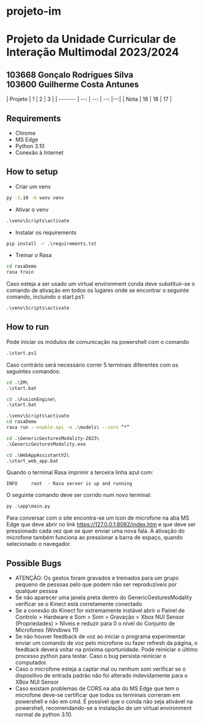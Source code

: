 # projeto-im
<h1>Projeto da Unidade Curricular de Interação Multimodal 2023/2024</h1>
<h2>103668 Gonçalo Rodrigues Silva<br>
103600 Guilherme Costa Antunes
</h2>

| Projeto | 1 | 2 | 3 |
| ------- | --: | --: | --: |--:|
| Nota | 18 | 18 | 17 |

## Requirements
- Chrome
- MS Edge
- Python 3.10
- Conexão à Internet

## How to setup
- Criar um venv

```bat
py -3.10 -m venv venv
```
- Ativar o venv

```bat
.\venv\Scripts\activate
```
- Instalar os requirements

```bat
pip install -r .\requirements.txt
```
- Treinar o Rasa

```bat
cd rasaDemo
rasa train
```

Caso esteja a ser usado um virtual environment conda deve substituir-se o comando de ativação em todos os lugares onde se encontrar o seguinte comando, incluindo o start.ps1:
```bat
.\venv\Scripts\activate
```

## How to run
Pode iniciar os módulos de comunicação na powershell com o comando
```bat
.\start.ps1
```
Caso contrário será necessário correr 5 terminais diferentes com os seguintes comandos:
```bat
cd .\IM\
.\start.bat
```
```bat
cd .\FusionEngine\
.\start.bat
```
```bat
.\venv\Scripts\activate
cd rasaDemo
rasa run --enable-api -m .\models\ --cors “*”
```
```bat
cd .\GenericGesturesModality-2023\
.\GenericGesturesModality.exe
```
```bat
cd .\WebAppAssistantV2\
.\start_web_app.bat
```
Quando o terminal Rasa imprimir a terceira linha azul com:
```python3
INFO     root  - Rasa server is up and running
```
O seguinte comando deve ser corrido num novo terminal:
```bat
py .\app\main.py
```
Para conversar com o site encontra-se um icon de microfone na aba MS Edge que deve abrir no link https://127.0.0.1:8082/index.htm e que deve ser pressionado cada vez que se quer enviar uma nova fala. A ativação do microfone também funciona ao pressionar a barra de espaço, quando selecionado o navegador.
## Possible Bugs
- ATENÇÃO: Os gestos foram gravados e treinados para um grupo pequeno de pessoas pelo que podem não ser reproduzíveis por qualquer pessoa
- Se não aparecer uma janela preta dentro do GenericGesturesModality verificar se o Kinect está corretamente conectado
- Se a conexão do Kinect for extremamente instável abrir o Painel de Controlo > Hardware e Som > Som > Gravação > Xbox NUI Sensor (Propriedades) > Níveis e reduzir para 0 o nível do Conjunto de Microfones (Windows 11)
- Se não houver feedback de voz ao iniciar o programa experimentar enviar um comando de voz pelo microfone ou fazer refresh da página, o feedback deverá voltar na próxima oportunidade. Pode reiniciar o último processo python para testar. Caso o bug persista reiniciar o computador.
- Caso o microfone esteja a captar mal ou nenhum som verificar se o dispositivo de entrada padrão não foi alterado indevidamente para o XBox NUI Sensor
- Caso existam problemas de CORS na aba do MS Edge que tem o microfone deve-se certificar que todos os terminais correram em powershell e não em cmd. É possível que o conda não seja ativável na powershell, recomendando-se a instalação de um virtual environment normal de python 3.10.
